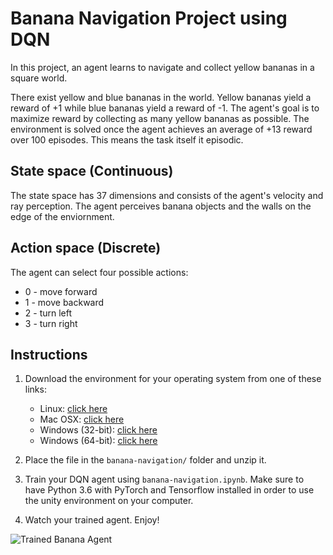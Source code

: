 [//]: # (Image References)
[Banana Agent]: https://github.com/CatoGit/banana-navigation/blob/master/GIF.gif "Banana Agent"


# Banana Navigation Project using DQN

In this project, an agent learns to navigate and collect yellow bananas in a square world.

There exist yellow and blue bananas in the world. Yellow bananas yield a reward of +1 while blue bananas yield a reward of -1. 
The agent's goal is to maximize reward by collecting as many yellow bananas as possible. The environment is solved once the agent achieves an average of +13 reward over 100 episodes. This means the task itself it episodic.

## State space (Continuous)

The state space has 37 dimensions and consists of the agent's velocity and ray perception. The agent perceives banana objects and the walls on the edge of the enviornment.

## Action space (Discrete)

The agent can select four possible actions:

* 0 - move forward
* 1 - move backward
* 2 - turn left
* 3 - turn right

## Instructions

1. Download the environment for your operating system from one of these links:  
    * Linux: [click here](https://s3-us-west-1.amazonaws.com/udacity-drlnd/P1/Banana/Banana_Linux.zip)
    * Mac OSX: [click here](https://s3-us-west-1.amazonaws.com/udacity-drlnd/P1/Banana/Banana.app.zip)
    * Windows (32-bit): [click here](https://s3-us-west-1.amazonaws.com/udacity-drlnd/P1/Banana/Banana_Windows_x86.zip)
    * Windows (64-bit): [click here](https://s3-us-west-1.amazonaws.com/udacity-drlnd/P1/Banana/Banana_Windows_x86_64.zip)

2. Place the file in the `banana-navigation/` folder and unzip it.

3. Train your DQN agent using `banana-navigation.ipynb`. Make sure to have Python 3.6 with PyTorch and Tensorflow installed in order to use the unity environment on your computer.

4. Watch your trained agent. Enjoy!

![Trained Banana Agent][Banana Agent]

